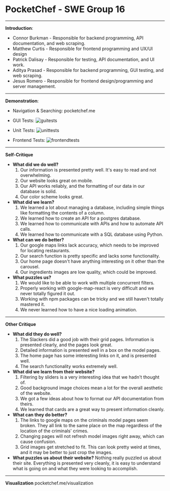 PocketChef - SWE Group 16
==========
---
**Introduction**:
+ Connor Burkman - Responsible for backend programming, API documentation, and web scraping.
+ Matthew Curtis - Responsible for frontend programming and UX/UI design
+ Patrick Dalisay - Responsible for testing, API documentation, and UI work. 
+ Aditya Prasad - Responsible for backend programming, GUI testing, and web scraping.
+ Jesus Romero - Responsible for frontend design/programming and server management.
---
**Demonstration**:
+ Navigation & Searching: pocketchef.me

+ GUI Tests:
![guitests](https://i.imgur.com/cWRFUlw.png)

+ Unit Tests:
![unittests](https://i.imgur.com/fAbkd5c.png)

+ Frontend Tests:
![frontendtests](https://i.imgur.com/Q1HYPKp.png)
---
**Self-Critique**
+ **What did we do well?**
    1) Our information is presented pretty well. It's easy to read and not overwhelming.
    2) Our website looks great on mobile.
    3) Our API works reliably, and the formatting of our data in our database is solid.
    4) Our color scheme looks great.
+ **What did we learn?**
    1) We learned a lot about managing a database, including simple things like formatting the contents of a column.
    2) We learned how to create an API for a postgres database.
    3) We learned how to communicate with APIs and how to automate API calls.
    4) We learned how to communicate with a SQL database using Python.
+ **What can we do better?**
    1) Our google maps links lack accuracy, which needs to be improved for locating restaurants.
    2) Our search function is pretty specific and lacks some functionality.
    3) Our home page doesn't have anything interesting on it other than the carousel.
    4) Our ingredients images are low quality, which could be improved.
+ **What puzzles us?**
    1) We would like to be able to work with multiple concurrent filters.
    2) Properly working with google-map-react is very difficult and we never totally figured it out.
    3) Working with npm packages can be tricky and we still haven't totally mastered it.
    4) We never learned how to have a nice loading animation.
---
**Other Critique**
+ **What did they do well?**
    1) The Slackers did a good job with their grid pages. Information is presented clearly, and the pages look great.
    2) Detailed information is presented well in a box on the model pages.
    3) The home page has some interesting links on it, and is presented well.
    4) The search functionality works extremely well.
+ **What did we learn from their website?**
    1) Filtering by sliders is a very interesting idea that we hadn't thought of.
    2) Good background image choices mean a lot for the overall aesthetic of the website.
    3) We got a few ideas about how to format our API documentation from theirs.
    4) We learned that cards are a great way to present information cleanly.
+ **What can they do better?**
    1) The links to google maps on the criminals model pages seem broken. They all link to the same place on the map regardless of the location of the criminals' crimes.
    2) Changing pages will not refresh model images right away, which can cause confusion.
    3) Grid images get stretched to fit. This can look pretty weird at times, and it may be better to just crop the images.
+ **What puzzles us about their website?**
    Nothing really puzzled us about their site. Everything is presented very cleanly, it is easy to understand what is going on and what they were looking to accomplish.
---
**Visualization**
pocketchef.me/visualization


